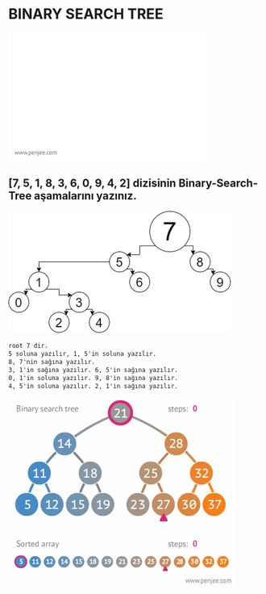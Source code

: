 # BINARY SEARCH TREE

![image](img\Binary-search-tree-insertion-animation.gif)

## [7, 5, 1, 8, 3, 6, 0, 9, 4, 2] dizisinin Binary-Search-Tree aşamalarını yazınız.
![image](img\binary_search_tree.jpg)
```
root 7 dir. 
5 soluna yazılır, 1, 5'in soluna yazılır.
8, 7'nin sağına yazılır.
3, 1'in sağına yazılır. 6, 5'in sağına yazılır.
0, 1'in soluna yazılır. 9, 8'in sağına yazılır.
4, 5'in soluna yazılır. 2, 1'in sağına yazılır.
```
![image](img\binary-search-tree-sorted-array-animation.gif)